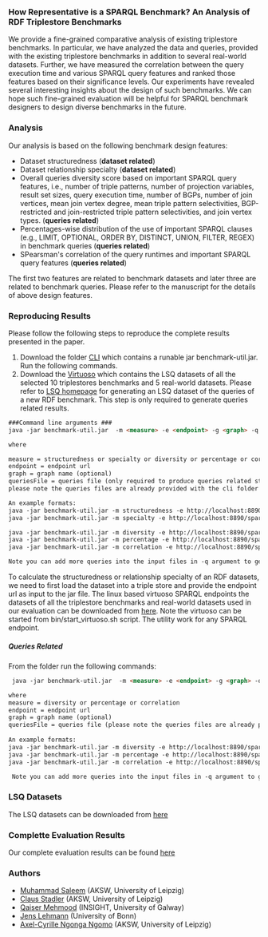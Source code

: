 ### How Representative is a SPARQL Benchmark? An Analysis of RDF Triplestore Benchmarks
We provide a fine-grained comparative analysis of existing triplestore benchmarks. In particular, we have analyzed the data and queries, provided with the existing triplestore benchmarks in addition to several real-world datasets. Further, we have measured the correlation between the query execution time and various SPARQL query features and ranked those features based on their significance levels. Our experiments have revealed  several interesting insights about the design of such benchmarks. We can hope such fine-grained evaluation will be helpful for SPARQL benchmark designers to design diverse benchmarks in the future. 

### Analysis
Our analysis is based on the following benchmark design features: 
* Dataset structuredness (**dataset related**)
* Dataset relationship specialty (**dataset related**)
* Overall queries diversity score based on important SPARQL query features, i.e., number of triple patterns, number of projection variables, result set sizes, query execution time, number of BGPs, number of join vertices, mean join vertex degree, mean triple pattern selectivities, BGP-restricted and join-restricted triple pattern selectivities, and join vertex types. (**queries related**)
* Percentages-wise distribution of the use of important SPARQL clauses (e.g., LIMIT, OPTIONAL, ORDER BY, DISTINCT,
UNION, FILTER, REGEX) in benchmark queries  (**queries related**)
* SPearsman's correlation of the query runtimes and important SPARQL query features (**queries related**)

The first two features are related to benchmark datasets and later three are related to benchmark queries. Please refer to the manuscript for the details of above design features. 

### Reproducing Results
Please follow the following steps to reproduce the complete results presented in the paper. 
 1. Download the folder [CLI](https://github.com/AKSW/triplestore-benchmarks/tree/master/cli) which contains a runable jar benchmark-util.jar. Run the following commands. 
 2. Download the [Virtuoso](https://hobbitdata.informatik.uni-leipzig.de/benchmarks-data/benchmarks-lsq-results.virtuoso.tar.gz) which contains the LSQ datasets of all the selected 10 triplestores benchmarks and 5 real-world datasets. Please refer to [LSQ homepage](https://github.com/aksw/lsq) for generating an LSQ dataset of the queries of a new RDF benchmark. This step is only required to generate queries related results.

 ```html
###Command line arguments ### 
java -jar benchmark-util.jar  -m <measure> -e <endpoint> -g <graph> -q <queriesFile> 

where 
 
measure = structuredness or specialty or diversity or percentage or correlation
endpoint = endpoint url
graph = graph name (optional)
queriesFile = queries file (only required to produce queries related statistics, i.e., diversity, percentages, and correlation).
 please note the queries files are already provided with the cli folder downloaded in step 1.

An example formats: 
java -jar benchmark-util.jar -m structuredness -e http://localhost:8890/sparql
java -jar benchmark-util.jar -m specialty -e http://localhost:8890/sparql -g http://benchmark-eval.aksw.org/feasible

java -jar benchmark-util.jar -m diversity -e http://localhost:8890/sparql -g http://benchmark-eval.aksw.org/feasible -q queries-diversity.txt 
java -jar benchmark-util.jar -m percentage -e http://localhost:8890/sparql -q queries-percent.txt -g http://benchmark-eval.aksw.org/biobench
java -jar benchmark-util.jar -m correlation -e http://localhost:8890/sparql -q queries-correlation.txt -g http://benchmark-eval.aksw.org/dbpsb

 Note you can add more queries into the input files in -q argument to get results for other features. 
```
 To calculate the structuredness or relationship specialty of an RDF datasets, we need to first load the dataset into a triple store and provide the endpoint url as input to the jar file. The linux based virtuoso SPARQL endpoints the datasets of all the triplestore benchmarks and real-world datasets used in our evaluation can be downloaded from [here](https://hobbitdata.informatik.uni-leipzig.de/benchmarks-data/benchmarks-datasets-virtuoso/). Note the virtuoso can be started from bin/start_virtuoso.sh script. The utility work for any SPARQL endpoint. 
 
 ##### Queries Related
 
From the folder run the following commands: 
```html
 java -jar benchmark-util.jar  -m <measure> -e <endpoint> -g <graph> -q <queriesFile> 

where 
measure = diversity or percentage or correlation
endpoint = endpoint url
graph = graph name (optional)
queriesFile = queries file (please note the queries files are already provided with the cli folder downloaded in step 1.)
 
An example formats: 
java -jar benchmark-util.jar -m diversity -e http://localhost:8890/sparql -g http://benchmark-eval.aksw.org/feasible -q queries-diversity.txt 
java -jar benchmark-util.jar -m percentage -e http://localhost:8890/sparql -q queries-percent.txt -g http://benchmark-eval.aksw.org/biobench
java -jar benchmark-util.jar -m correlation -e http://localhost:8890/sparql -q queries-correlation.txt -g http://benchmark-eval.aksw.org/dbpsb

 Note you can add more queries into the input files in -q argument to get results for other features. 
```

### LSQ Datasets
The LSQ datasets can be downloaded from [here](http://hobbitdata.informatik.uni-leipzig.de/lsq-dumps/)
### Complette Evaluation Results
Our complete evaluation results can be found [here](https://github.com/AKSW/sqcframework/blob/master/SQCFramework-Evaluation-Results.xlsx)
### Authors
  * [Muhammad Saleem](https://sites.google.com/site/saleemsweb/) (AKSW, University of Leipzig) 
  * [Claus Stadler](http://aksw.org/ClausStadler.html) (AKSW, University of Leipzig)
  * [Qaiser Mehmood](https://www.insight-centre.org/users/qaiser-mehmood) (INSIGHT, University of Galway) 
  * [Jens Lehmann](http://jens-lehmann.org/) (University of Bonn)
  * [Axel-Cyrille Ngonga Ngomo](http://aksw.org/AxelNgonga.html) (AKSW, University of Leipzig)
